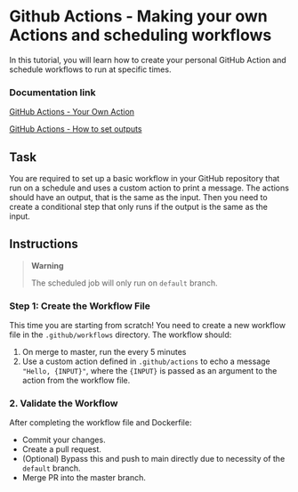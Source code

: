 # Github Actions - Making your own Actions and scheduling workflows

In this tutorial, you will learn how to create your personal GitHub Action and schedule workflows to run at specific times.

### Documentation link
[GitHub Actions - Your Own Action](https://docs.github.com/en/actions/creating-actions/creating-a-composite-action)

[GitHub Actions - How to set outputs](https://docs.github.com/en/actions/creating-actions/creating-a-composite-action#creating-an-action-metadata-file)


## Task

You are required to set up a basic workflow in your GitHub repository that run on a schedule and uses a custom action to print a message. The actions should have an output, that is the same as the input. Then you need to create a conditional step that only runs if the output is the same as the input.

## Instructions
> **Warning** 
>
> The scheduled job will only run on `default` branch.

### Step 1: Create the Workflow File

This time you are starting from scratch! You need to create a new workflow file in the `.github/workflows` directory. The workflow should:
1. On merge to master, run the every 5 minutes
2. Use a custom action defined in `.github/actions` to echo a message `"Hello, {INPUT}"`, where the `{INPUT}` is passed as an argument to the action from the workflow file.

### 2. Validate the Workflow
After completing the workflow file and Dockerfile:
- Commit your changes.
- Create a pull request.
- (Optional) Bypass this and push to main directly due to necessity of the `default` branch.
- Merge PR into the master branch.

